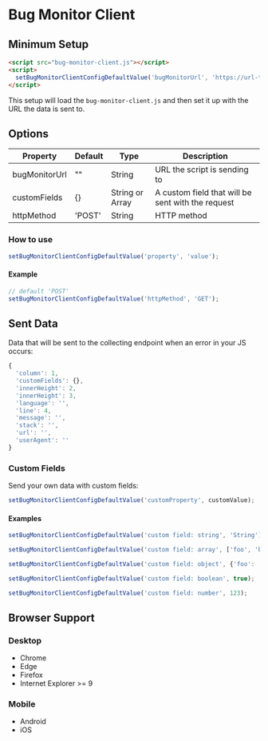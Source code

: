 # Bug Monitor Client

## Minimum Setup
```html
<script src="bug-monitor-client.js"></script>
<script>
  setBugMonitorClientConfigDefaultValue('bugMonitorUrl', 'https://url-to-your-local-bug-monitor.io');
</script>
```

This setup will load the `bug-monitor-client.js` and then set it up with the URL the data is sent to.

## Options

| Property  | Default | Type | Description |
| -------- | -------- | ---- | ----------- |
| bugMonitorUrl | "" | String | URL the script is sending to |
| customFields  | {} | String or Array | A custom field that will be sent with the request |
| httpMethod | 'POST' | String | HTTP method |

### How to use

```javascript
setBugMonitorClientConfigDefaultValue('property', 'value');
```

#### Example

```javascript
// default 'POST'
setBugMonitorClientConfigDefaultValue('httpMethod', 'GET');
```

## Sent Data

Data that will be sent to the collecting endpoint when an error in your JS occurs:

```javascript
{
  'column': 1,
  'customFields': {},
  'innerHeight': 2,
  'innerHeight': 3,
  'language': '',
  'line': 4,
  'message': '',
  'stack': '',
  'url': '',
  'userAgent': ''
}
```

### Custom Fields

Send your own data with custom fields:

```javascript
setBugMonitorClientConfigDefaultValue('customProperty', customValue);
```

#### Examples

```javascript
setBugMonitorClientConfigDefaultValue('custom field: string', 'String');

setBugMonitorClientConfigDefaultValue('custom field: array', ['foo', 'bar']);

setBugMonitorClientConfigDefaultValue('custom field: object', {'foo': 'bar', 'xyz': 123});

setBugMonitorClientConfigDefaultValue('custom field: boolean', true);

setBugMonitorClientConfigDefaultValue('custom field: number', 123);
```

## Browser Support

### Desktop

* Chrome
* Edge
* Firefox
* Internet Explorer >= 9

### Mobile

* Android
* iOS
